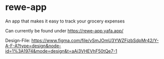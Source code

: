 # rewe-app

An app that makes it easy to track your grocery expenses

Can currently be found under https://rewe-app.yafa.app/

Design-File: https://www.figma.com/file/vSmJOmU3YWZFjzbSdpMr42/Y-A-F-A?type=design&node-id=1%3A1974&mode=design&t=aAi3VHEVhF50tQe7-1
